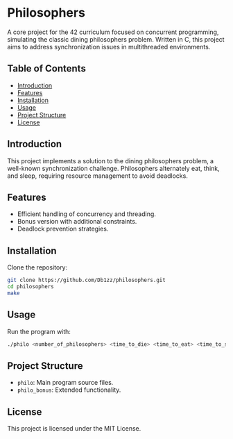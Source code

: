 
# Philosophers

A core project for the 42 curriculum focused on concurrent programming, simulating the classic dining philosophers problem. Written in C, this project aims to address synchronization issues in multithreaded environments.

## Table of Contents
- [Introduction](#introduction)
- [Features](#features)
- [Installation](#installation)
- [Usage](#usage)
- [Project Structure](#project-structure)
- [License](#license)

## Introduction
This project implements a solution to the dining philosophers problem, a well-known synchronization challenge. Philosophers alternately eat, think, and sleep, requiring resource management to avoid deadlocks.

## Features
- Efficient handling of concurrency and threading.
- Bonus version with additional constraints.
- Deadlock prevention strategies.

## Installation
Clone the repository:
```bash
git clone https://github.com/Db1zz/philosophers.git
cd philosophers
make
```

## Usage
Run the program with:
```bash
./philo <number_of_philosophers> <time_to_die> <time_to_eat> <time_to_sleep> [number_of_times_each_philosopher_must_eat]
```

## Project Structure
- `philo`: Main program source files.
- `philo_bonus`: Extended functionality.

## License
This project is licensed under the MIT License.
